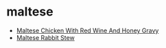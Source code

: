 # maltese

 * [Maltese Chicken With Red Wine And Honey Gravy](../index/m/maltese-chicken-with-red-wine-and-honey-gravy-106485.json)
 * [Maltese Rabbit Stew](../index/m/maltese-rabbit-stew.json)
